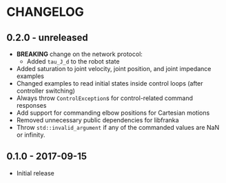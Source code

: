 # CHANGELOG

## 0.2.0 - unreleased

  * **BREAKING** change on the network protocol:
    - Added `tau_J_d` to the robot state
  * Added saturation to joint velocity, joint position, and joint impedance examples
  * Changed examples to read initial states inside control loops (after controller switching)
  * Always throw `ControlException`s for control-related command responses
  * Add support for commanding elbow positions for Cartesian motions
  * Removed unnecessary public dependencies for libfranka
  * Throw `std::invalid_argument` if any of the commanded values are NaN or infinity.

## 0.1.0 - 2017-09-15

  * Initial release

